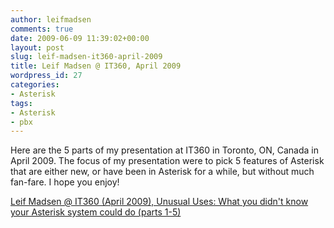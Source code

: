 ```yaml
---
author: leifmadsen
comments: true
date: 2009-06-09 11:39:02+00:00
layout: post
slug: leif-madsen-it360-april-2009
title: Leif Madsen @ IT360, April 2009
wordpress_id: 27
categories:
- Asterisk
tags:
- Asterisk
- pbx
---
```


Here are the 5 parts of my presentation at IT360 in Toronto, ON, Canada in April 2009. The focus of my presentation were to pick 5 features of Asterisk that are either new, or have been in Asterisk for a while, but without much fan-fare. I hope you enjoy!

[Leif Madsen @ IT360 (April 2009), Unusual Uses: What you didn't know your Asterisk system could do (parts 1-5)](http://www.youtube.com/view_play_list?p=594469DD13BD7634)
